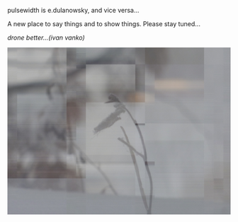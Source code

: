 
pulsewidth is e.dulanowsky, and vice versa...

A new place to say things and to show things.
Please stay tuned...

*drone better...(ivan vanko)*

![site banner](images/site_img1.jpg)
